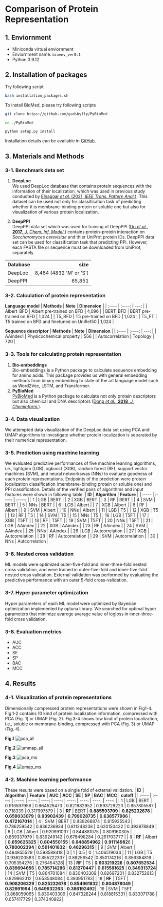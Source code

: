 # Comparison of Protein Representation

## 1. Enviornment
* Miniconda virtual enviornment  
* Enviornment name: ```bioenv_ver0.1``` 
* Python 3.9.12

## 2. Installation of packages
Try following script
```bash
bash installation_packages.sh
```
To install BioMed, please try following scripts

```bash
git clone https://github.com/gadsbyfly/PyBioMed
```

```bash
cd ./PyBioMed
```
```bash
python setup.py install
```
Installation details can be available in [GitHub](https://github.com/gadsbyfly/PyBioMed).

## 3. Materials and Methods

### 3-1. Benchmark deta set
1) **DeepLoc**  
We used DeepLoc database that contains protein sequences with the information of their localization, which was used in previous study conducted by [Elnaggar *et al.* (2021, *IEEE Trans. Pattern Anal.*)](https://github.com/agemagician/ProtTrans). This dataset can be used not only for classification task of predicting whether it is membrane-binding protein or soluble one but also for visualization of various protein localization.

2) **DeepPPI**  
DeepPPI data set which was used for training of DeepPPI ([Du *et al.*, **2017**, *J. Chem. Inf. Model.*](https://pubs.acs.org/doi/10.1021/acs.jcim.7b00028)) contains protein-protein interaction on *Saccharomyces cerevisiae* and thier UniProt protein IDs. DeepPPI data set can be used for classification task that predicting PPI. However, each FASTA file or sequence must be downloaded from UniProt, separately.

|  **Database**  |  **size**  |
| :---- | ----: |
| DeepLoc | 8,464 (4832 'M' or 'S')|
| DeepPPI | 65,851|

### 3-2. Calculation of protein representation
**Language model**
|  **Methods**  |  **Note**  | **Dimension** | 
| :---- | :----: | ---: |
|  Albert_BFD   |  Albert pre-trained on  BFD | 4,096 |
|  BERT_BFD   |  BERT pre-trained on BFD | 1,024 |
|  T5_BFD   |  T5 pre-trained on BFD | 1,024 |
|  T5_FT   |  T5 trained on BFD and finetuned on UniRef50  | 1,024 |

**Sequence descriptor**
|  **Methods**  |  **Note**  | **Dimension** | 
| :---- | :----: | ---: |
|  AAindex1   | Physicochemical property | 566 |
|  Autocorrelation   |  Topology  | 720 |

### 3-3. Tools for calculating protein representation
1. **Bio-embeddings**  
Bio-embeddings is a Python package to calculate sequence embedding for amino acids. This package provides us with general embedding methods from binary embedding to state of the art language model such as Word2Vec, LSTM, and Transformer.  
2. **PyBioMed**  
[PyBioMed](https://github.com/gadsbyfly/PyBioMed) is a Python package to calculate not only protein descriptors but also chemical and DNA descriptors ([Dong *et al.*, **2018**, *J. Cheminform.*](https://jcheminf.biomedcentral.com/articles/10.1186/s13321-018-0270-2)). 

### 3-4. Data visualization
We attempted data visualization of the DeepLoc data set using PCA and UMAP algorithms to investigate whether protein localization is separated by their numerical representation.

### 3-5. Prediction using machine learning
 We evaluated predictive performances of five machine leanring algorithms, i.e., lightgbm (LGB), xgboost (XGB), random forest (RF), support vector machines (SVM), and neural networkswas (NNs) to evaluate goodness of each protein representations. Endpoints of the prediction were protein localization classification (membrane-binding protein or soluble one) and PPI classification. Details of the verified pairs of algorithms and input features were shown in following table.
|  **ID**  | **Algorithm**  | **Feature** | 
| :---- | :----: | :----: |
|  1   | LGB | BERT |
|  2   | XGB | BERT |
|  3   | RF | BERT |
|  4   | SVM | BERT |
|  5   | NNs | BERT |
|  6   | LGB | Albert |
|  7   | XGB | Albert |
|  8   | RF | Albert |
|  9   | SVM | Albert |
|  10   | NNs | Albert |
|  11   | LGB | T5 |
|  12   | XGB | T5 |
|  13   | RF | T5 |
|  14   | SVM | T5 |
|  15   | NNs | T5 |
|  16   | LGB | T5FT |
|  17   | XGB | T5FT |
|  18   | RF | T5FT |
|  19   | SVM | T5FT |
|  20   | NNs | T5FT |
|  21   | LGB | AAindex |
|  22   | XGB | AAindex |
|  23   | RF | AAindex |
|  24   | SVM | AAindex |
|  25   | NNs | AAindex |
|  26   | LGB | Autcorrelation |
|  27   | XGB | Autcorrelation |
|  28   | RF | Autcorrelation |
|  29   | SVM | Autcorrelation |
|  30   | NNs | Autcorrelation |

### 3-6. Nested cross validation
ML models were optimized outer-five-fold and inner-three-fold nested cross validation, and were trained in outer-five-fold and inner-five-fold nested cross validation. External validation was performed by evaluating the predictive performance with an outer 5-fold cross-validation.

### 3-7. Hyper parameter optimization
Hyper parameters of each ML model were optimized by Bayesian optimization implemented by optuna library. We searched for optimal hyper parameters that minimize avarege avarage value of logloss in inner-three-fold cross validation.

### 3-8. Evaluation metrics
* AUC  
* ACC  
* SE  
* SP  
* BAC
* MCC

## 4. Results
### 4-1. Visualization of protein representations
Dimensionally compressed protein representations were shown in Fig1-4. Fig.1-2 contains 10 kind of protein localization information, compressed with PCA (Fig. 1) or UMAP (Fig. 2). Fig.3-4 shows tow kind of protein localization, i.e., soluble or membrane-binding, compressed with PCA (Fig. 3) or UMAP (Fig. 4).  


**Fig.1**
![pca_all](/results/DeepLocAll_PCA.png)

**Fig.2**
![ummap_all](/results/DeepLocAll_UMAP.png)

**Fig.3**
![pca_ms](/results/DeepLocMS_PCA.png)

**Fig.4**
![umap_ms](/results/DeepLocMS_UMAP.png)

### 4-2. Machine learning performance
These results were based on a single fold of external validation.
|  **ID**  | **Algorithm**  | **Feature** | **AUC** | **ACC** | **SE** | **SP** | **BAC** | **MCC** | **cutoff** |
| :---- | :----: | :----: | ----: | ----: | ----: | ----: | ----: | ----: | ----: |
|  1   | LGB | BERT | 0.916597956	| 0.864529473	| 0.821882952	| 0.893728223	| 0.857805587	| 0.718339	 | 0.317997579 |
|  3   | **RF** | BERT | **0.885593709**	| **0.825232678**	| **0.659033079**	| **0.93902439**	| **0.799028735**	| **0.638577986**	| **0.472167014** |
|  4   | SVM | BERT | 0.839266874	| 0.815925543	| 0.786259542	| 0.836236934	| 0.811248238	| 0.620150422	| 0.393978849 |
|  6   | LGB | Albert | 0.920991037	| 0.844881075	| 0.809160305	| 0.869337979	| 0.839249142	| 0.678498284	| 0.291703777 |
|  8   | **RF** | Albert | **0.859625325**	| **0.804550155**	| **0.648854962**	| **0.91114982**6 | **0.780002394**	| **0.591401632**	| **0.46296315** |
|  9   | *SVM* | Albert | 0.494855529	| 0.593588418	| 0	| 1	| 0.5	| 0	| 1.406519034 |
|  11   | LGB | T5 |0.936200583	| 0.855222337	| 0.86259542	|0.850174216	| 0.856384818	| 0.705354276	| 0.276454328|
|  13   | **RF** | T5 | **0.903219228**	| **0.807652534**	| **0.839694656**	| **0.785714286**	| **0.81270447**	| **0.615581625**	| **0.349313724**|
|  14   | SVM | T5 | 0.864701084	| 0.830403309	| 0.82697201	| 0.832752613	| 0.829862312	| 0.653548084	| 0.393951783|
|  18   | **RF** | T5FT | **0.908206329**	| **0.825232678**	| **0.854961832**	| **0.804878049**	| **0.82991994**	| **0.649932263**	| **0.366192492**|
|  19   | SVM | T5FT |0.868059065	| 0.830403309	| 0.847328244	| 0.818815331	| 0.833071788	| 0.657417729	| 0.374340922|
